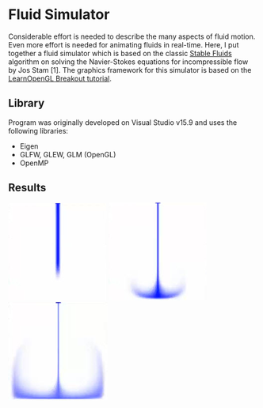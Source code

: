 # Fluid Simulator 

Considerable effort is needed to describe the many aspects of fluid motion.
Even more effort is needed for animating fluids in real-time. Here, I put together a fluid simulator which is based on the classic [Stable Fluids](http://www.dgp.toronto.edu/people/stam/reality/Research/pdf/GDC03.pdf)
algorithm on solving the Navier-Stokes equations for incompressible flow by Jos Stam [1].
The graphics framework for this simulator is based on the [LearnOpenGL Breakout tutorial](https://learnopengl.com/In-Practice/2D-Game/Breakout).

## Library
Program was originally developed on Visual Studio v15.9 and uses the following libraries:
* Eigen
* GLFW, GLEW, GLM (OpenGL)
* OpenMP 

## Results
![](web/f1.jpg)
![](web/f2.jpg)
![](web/f3.jpg)

